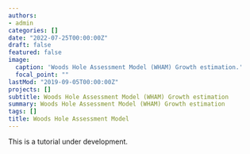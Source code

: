 ```yaml
---
authors:
- admin
categories: []
date: "2022-07-25T00:00:00Z"
draft: false
featured: false
image:
  caption: 'Woods Hole Assessment Model (WHAM) Growth estimation.'
  focal_point: ""
lastMod: "2019-09-05T00:00:00Z"
projects: []
subtitle: Woods Hole Assessment Model (WHAM) Growth estimation
summary: Woods Hole Assessment Model (WHAM) Growth estimation
tags: []
title: Woods Hole Assessment Model
---
```


This is a tutorial under development.
